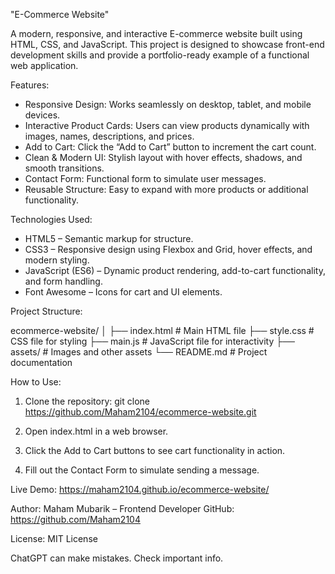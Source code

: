 "E-Commerce Website"

A modern, responsive, and interactive E-commerce website built using HTML, CSS, and JavaScript.
This project is designed to showcase front-end development skills and provide a portfolio-ready example of a functional web application.

Features:

- Responsive Design: Works seamlessly on desktop, tablet, and mobile devices.  
- Interactive Product Cards: Users can view products dynamically with images, names, descriptions, and prices.  
- Add to Cart: Click the “Add to Cart” button to increment the cart count.  
- Clean & Modern UI: Stylish layout with hover effects, shadows, and smooth transitions.  
- Contact Form: Functional form to simulate user messages.  
- Reusable Structure: Easy to expand with more products or additional functionality.

Technologies Used:

- HTML5 – Semantic markup for structure.  
- CSS3 – Responsive design using Flexbox and Grid, hover effects, and modern styling.  
- JavaScript (ES6) – Dynamic product rendering, add-to-cart functionality, and form handling.  
- Font Awesome – Icons for cart and UI elements.  

Project Structure:

ecommerce-website/
│
├── index.html # Main HTML file
├── style.css # CSS file for styling
├── main.js # JavaScript file for interactivity
├── assets/ # Images and other assets
└── README.md # Project documentation

How to Use:

1. Clone the repository:
git clone https://github.com/Maham2104/ecommerce-website.git

2. Open index.html in a web browser.

3. Click the Add to Cart buttons to see cart functionality in action.

4. Fill out the Contact Form to simulate sending a message.

Live Demo:
https://maham2104.github.io/ecommerce-website/

Author:
Maham Mubarik – Frontend Developer
GitHub: https://github.com/Maham2104

License:
MIT License













ChatGPT can make mistakes. Check important info.

